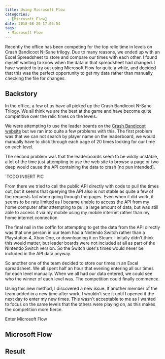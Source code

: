 ```yaml
---
title: Using Microsoft Flow
categories:
 - [Microsoft Flow]
date: 2018-08-20 17:05:54
tags:
 - Microsoft Flow
---
```


Recently the office has been competing for the top relic time in levels on Crash Bandicoot N-Sane trilogy. Due to many reasons, we ended up with an Excel Spreadsheet to store and compare our times with each other. I found myself wanting to know when the data in that spreadsheet had changed. I have wanted to try out using Microsoft Flow for quite a while, and decided that this was the perfect opportunity to get my data rather than manually checking the file for changes.

<!-- more --> 

## Backstory

In the office, a few of us have all picked up the Crash Bandicoot N-Sane Trilogy. We all think we are the best at the game and have become quite competitive over the relic times on the levels.

We were attempting to use the leader boards on the [Crash Bandicoot website](https://crashbandicoot.com/leaderboards) but we ran into quite a few problems with this. The first problem was that we can not search by player name on the leaderboard, we would manually have to click through each page of 20 times looking for our time on each level.

The second problem was that the leaderboards seem to be wildly unstable, a lot of the time just attempting to use the web site to browse a page or two deep would cause the API containing the data to crash [no pun intended].

`TODO INSERT PIC

From there we tried to call the public API directly with code to pull the times out, but it seems that querying the API also is not stable as quite a few of the requests fail when going through the pages. Even when it did work, it seems to be rate limited as I became unable to access the API from my home computer after attempting to pull a large amount of data, but was still able to access it via my mobile using my mobile internet rather than my home internet connection.

The final nail in the coffin for attempting to get the data from the API directly was that one person in our team had a Nintendo Switch rather than a Playstation 4, Xbox One, or downloading it on Steam. I initally didn't think this would matter, but leader boards were not included at all as part of the Nintendo Switch version. So the Switch user's times would never be included in the API data anyway.

So another one of the team decided to store our times in an Excel spreadsheet. We all spent half an hour that evening entering all our times for each level manually. When we all had our data entered, we could see who the winner of each level was. The competition could finally commence.

Using this new method, I discovered a new issue. If another member of the team added in a new time after work, I wouldn't see it until I opened it the next day to enter my new times. This wasn't acceptable to me as I wanted to focus on the same levels that the others were playing on, as this makes the competition more fierce.

Enter Microsoft Flow

## Microsoft Flow

## Result

